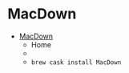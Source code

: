 # MacDown
- [MacDown](https://macdown.uranusjr.com/)
  -  Home
  - 
  - `brew cask install MacDown`
